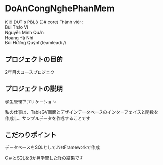 # DoAnCongNghePhanMem
K19 DUT's PBL3 (C# core)
Thành viên:  
Bùi Thảo Vi  
Nguyễn Minh Quân  
Hoàng Hà Nhi  
Bùi Hương Quỳnh(teamlead)
//
## プロジェクトの目的 
2年目のコースプロジェク

## プロジェクトの説明 
学生管理アプリケーション

私の仕事は、TableGV画面とデザインデータベースのインターフェイスと関数を作成し、サンプルデータを作成することです

## こだわりポイント
データベースをSQLとして.NetFrameworkで作成

C＃とSQLを3か月学習した後の結果です
